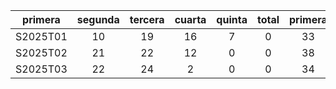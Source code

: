 |  primera  |  segunda  |  tercera  |  cuarta  |  quinta  |  total  |  primera  |
|:---------:|:---------:|:---------:|:--------:|:--------:|:-------:|:---------:|
| S2025T01  |    10     |    19     |    16    |    7     |    0    |    33     |
| S2025T02  |    21     |    22     |    12    |    0     |    0    |    38     |
| S2025T03  |    22     |    24     |    2     |    0     |    0    |    34     |